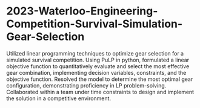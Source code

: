 # 2023-Waterloo-Engineering-Competition-Survival-Simulation-Gear-Selection
Utilized linear programming techniques to optimize gear selection for a simulated survival competition. Using PuLP in python, formulated a linear objective function to quantitatively evaluate and select the most effective gear combination, implementing decision variables, constraints, and the objective function. Resolved the model to determine the most optimal gear configuration, demonstrating proficiency in LP problem-solving. Collaborated within a team under time constraints to design and implement the solution in a competitive environment.

